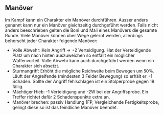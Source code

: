 ## Manöver

Im Kampf kann ein Charakter ein Manöver durchführen. Ausser anders genannt kann nur ein Manöver gleichzeitig
durchgeführt werden. Falls nicht anders beeschrieben gelten die Boni und Mali eines Manövers die gesamte Runde.
Viele Manöver können über Wege gelernt werden, allerdings beherscht jeder Charakter folgende Manöver:

* Volle Abwehr: Kein Angriff → +2 Verteidigung. Hat der Verteidigende Platz um nach hinten auszuweichen so entfällt
ein möglicher Waffenvorteil. Volle Abwehr kann auch durchgeführt werden wenn ein Charakter sich absetzt.
* Sturmangriff: Erhöht die mögliche Reichweite beim Bewegen um 50%. Läuft der Angreifende (mindesten 3 Felder
Bewegung) so erhält er +1 Schaden. Sollte der Angriff fehlschlagen ist ein Stolperprobe gegen 18 fällig.
* Mächtiger Hieb: -1 Verteidigung und -2W bei der Angriffsprobe. Ein Treffer richtet dafür 2 Schadenspunkte extra an.
* Manöver brechen: passiv Handlung 1FP, Vergleichende Fertigkeitsprobe, gelingt diese so ist das feindliche Manöver
beendet.
